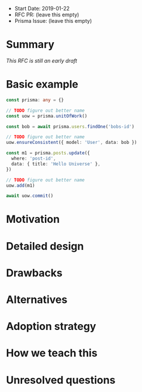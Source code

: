 - Start Date: 2019-01-22
- RFC PR: (leave this empty)
- Prisma Issue: (leave this empty)

# Summary

_This RFC is still an early draft_

# Basic example

```ts
const prisma: any = {}

// TODO figure out better name
const uow = prisma.unitOfWork()

const bob = await prisma.users.findOne('bobs-id')

// TODO figure out better name
uow.ensureConsistent({ model: 'User', data: bob })

const m1 = prisma.posts.update({
  where: 'post-id',
  data: { title: 'Hello Universe' },
})

// TODO figure out better name
uow.add(m1)

await uow.commit()
```

# Motivation


# Detailed design


# Drawbacks


# Alternatives


# Adoption strategy


# How we teach this


# Unresolved questions
